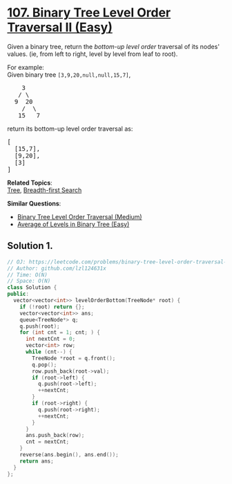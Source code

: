 # [107. Binary Tree Level Order Traversal II (Easy)](https://leetcode.com/problems/binary-tree-level-order-traversal-ii/)

<p>Given a binary tree, return the <i>bottom-up level order</i> traversal of its nodes' values. (ie, from left to right, level by level from leaf to root).</p>

<p>
For example:<br>
Given binary tree <code>[3,9,20,null,null,15,7]</code>,<br>
</p><pre>    3
   / \
  9  20
    /  \
   15   7
</pre>
<p></p>
<p>
return its bottom-up level order traversal as:<br>
</p><pre>[
  [15,7],
  [9,20],
  [3]
]
</pre>
<p></p>

**Related Topics**:  
[Tree](https://leetcode.com/tag/tree/), [Breadth-first Search](https://leetcode.com/tag/breadth-first-search/)

**Similar Questions**:
* [Binary Tree Level Order Traversal (Medium)](https://leetcode.com/problems/binary-tree-level-order-traversal/)
* [Average of Levels in Binary Tree (Easy)](https://leetcode.com/problems/average-of-levels-in-binary-tree/)

## Solution 1.

```cpp
// OJ: https://leetcode.com/problems/binary-tree-level-order-traversal-ii
// Author: github.com/lzl124631x
// Time: O(N)
// Space: O(N)
class Solution {
public:
  vector<vector<int>> levelOrderBottom(TreeNode* root) {
    if (!root) return {};
    vector<vector<int>> ans;
    queue<TreeNode*> q;
    q.push(root);
    for (int cnt = 1; cnt; ) {
      int nextCnt = 0;
      vector<int> row;
      while (cnt--) {
        TreeNode *root = q.front();
        q.pop();
        row.push_back(root->val);
        if (root->left) {
          q.push(root->left);
          ++nextCnt;
        }
        if (root->right) {
          q.push(root->right);
          ++nextCnt;
        }
      }
      ans.push_back(row);
      cnt = nextCnt;
    }
    reverse(ans.begin(), ans.end());
    return ans;
  }
};
```